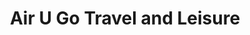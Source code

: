 ---
title: "Air U Go Travel and Leisure"
url: /calamba/air-u-go-travel-and-leisure/
shop: Reisebüro
---